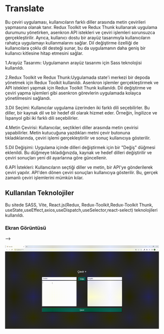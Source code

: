 <h1>Translate</h1>
 
 Bu çeviri uygulaması, kullanıcıların farklı diller arasında metin çevirileri yapmasına olanak tanır. Redux Toolkit ve Redux Thunk kullanarak uygulama durumunu yönetirken, asenkron API istekleri ve çeviri işlemleri sorunsuzca gerçekleştirilir. Ayrıca, kullanıcı dostu bir arayüz tasarımıyla kullanıcıların rahatça uygulamayı kullanmalarını sağlar. Dil değiştirme özelliği de kullanıcılara çoklu dil desteği sunar, bu da uygulamanın daha geniş bir kullanıcı kitlesine hitap etmesini sağlar.

1.Arayüz Tasarımı: Uygulamanın arayüz tasarımı için Sass teknolojisi kullanıldı.

2.Redux Toolkit ve Redux Thunk:Uygulamada state'i merkezi bir depoda yönetmek için Redux Toolkit kullanıldı. Asenkron işlemler gerçekleştirmek ve API istekleri yapmak için Redux Toolkit Thunk kullanıldı. Dil değiştirme ve çeviri yapma işlemleri gibi asenkron görevlerin uygulamada kolayca yönetilmesini sağlandı.

3.Dil Seçimi: Kullanıcılar uygulama üzerinden iki farklı dili seçebilirler. Bu diller, bir kaynak dil ve bir hedef dil olarak hizmet eder. Örneğin, İngilizce ve İspanyol gibi iki farklı dili seçebilirler.

4.Metin Çevirisi: Kullanıcılar, seçtikleri diller arasında metin çevirisi yapabilirler. Metin kutucuğuna yazdıkları metni çevir butonuna tıkladıklarında, çeviri işlemi gerçekleştirilir ve sonuç kullanıcıya gösterilir.

5.Dil Değişimi: Uygulama içinde dilleri değiştirmek için bir "Değiş" düğmesi eklenildi. Bu düğmeye tıkladığınızda, kaynak ve hedef dilleri değiştirilir ve çeviri sonuçları yeni dil ayarlarına göre güncellenir.

6.API İstekleri: Kullanıcıların seçtiği diller ve metin, bir API'ye gönderilerek çeviri yapılır. API'den dönen çeviri sonuçları kullanıcıya gösterilir. Bu, gerçek zamanlı çeviri işlemlerini mümkün kılar.

 <h2>Kullanılan Teknolojiler</h2>
  Bu sitede SASS, Vite, React.js(Redux, Redux-Toolkit,Redux-Toolkit Thunk, useState,useEffect,axios,useDispatch,useSelector,react-select) teknolojileri kullanıldı.

<h3>Ekran Görüntüsü</h3> -->

 ![](project.gif)


